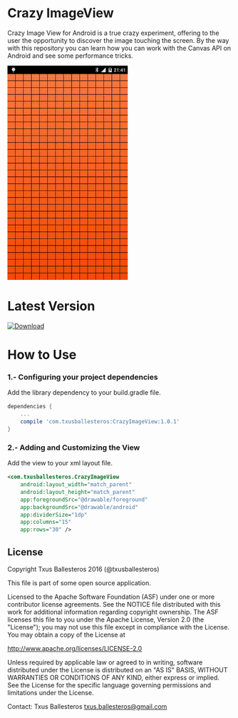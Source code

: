 Crazy ImageView
===============

Crazy Image View for Android is a true crazy experiment, offering to the user the opportunity to discover the image touching the screen. By the way with this repository you can learn how you can work with the Canvas API on Android and see some performance tricks.

![](assets/demo.gif)

# Latest Version

[![Download](https://api.bintray.com/packages/txusballesteros/maven/CrazyImageView/images/download.svg) ](https://bintray.com/txusballesteros/maven/CrazyImageView/_latestVersion)

# How to Use

### 1.- Configuring your project dependencies

Add the library dependency to your build.gradle file.

```groovy
dependencies {
    ...
    compile 'com.txusballesteros:CrazyImageView:1.0.1'
}
```

### 2.- Adding and Customizing the View

Add the view to your xml layout file.

```xml
<com.txusballesteros.CrazyImageView
    android:layout_width="match_parent"
    android:layout_height="match_parent"
    app:foregroundSrc="@drawable/foreground"
    app:backgroundSrc="@drawable/android"
    app:dividerSize="1dp"
    app:columns="15"
    app:rows="30" />
```

## License

Copyright Txus Ballesteros 2016 (@txusballesteros)

This file is part of some open source application.

Licensed to the Apache Software Foundation (ASF) under one or more contributor license agreements. See the NOTICE file distributed with this work for additional information regarding copyright ownership. The ASF licenses this file to you under the Apache License, Version 2.0 (the "License"); you may not use this file except in compliance with the License. You may obtain a copy of the License at

http://www.apache.org/licenses/LICENSE-2.0

Unless required by applicable law or agreed to in writing, software distributed under the License is distributed on an "AS IS" BASIS, WITHOUT WARRANTIES OR CONDITIONS OF ANY KIND, either express or implied. See the License for the specific language governing permissions and limitations under the License.

Contact: Txus Ballesteros txus.ballesteros@gmail.com
